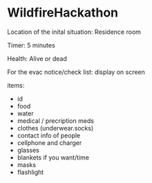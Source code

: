 # WildfireHackathon


Location of the inital situation: Residence room

Timer: 5 minutes

Health: Alive or dead

For the evac notice/check list: display on screen

items:
- id
- food
- water
- medical / precription meds
- clothes (underwear.socks)
- contact info of people
- cellphone and charger
- glasses
- blankets if you want/time
- masks
- flashlight
